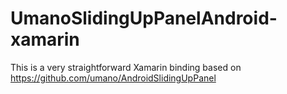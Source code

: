 # UmanoSlidingUpPanelAndroid-xamarin

This is a very straightforward Xamarin binding based on https://github.com/umano/AndroidSlidingUpPanel